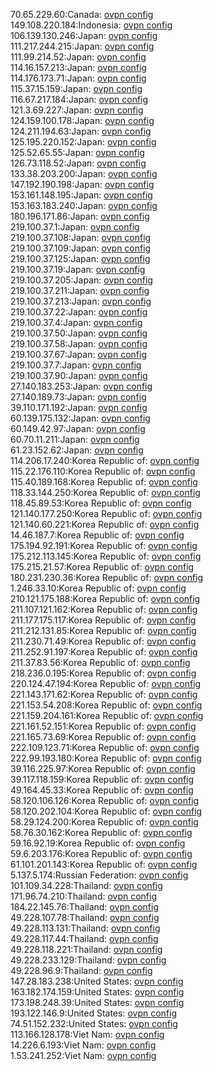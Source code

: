 70.65.229.60:Canada: [ovpn config](vpn/70_65_229_60.ovpn)  
149.108.220.184:Indonesia: [ovpn config](vpn/149_108_220_184.ovpn)  
106.139.130.246:Japan: [ovpn config](vpn/106_139_130_246.ovpn)  
111.217.244.215:Japan: [ovpn config](vpn/111_217_244_215.ovpn)  
111.99.214.52:Japan: [ovpn config](vpn/111_99_214_52.ovpn)  
114.16.157.213:Japan: [ovpn config](vpn/114_16_157_213.ovpn)  
114.176.173.71:Japan: [ovpn config](vpn/114_176_173_71.ovpn)  
115.37.15.159:Japan: [ovpn config](vpn/115_37_15_159.ovpn)  
116.67.217.184:Japan: [ovpn config](vpn/116_67_217_184.ovpn)  
121.3.69.227:Japan: [ovpn config](vpn/121_3_69_227.ovpn)  
124.159.100.178:Japan: [ovpn config](vpn/124_159_100_178.ovpn)  
124.211.194.63:Japan: [ovpn config](vpn/124_211_194_63.ovpn)  
125.195.220.152:Japan: [ovpn config](vpn/125_195_220_152.ovpn)  
125.52.65.55:Japan: [ovpn config](vpn/125_52_65_55.ovpn)  
126.73.118.52:Japan: [ovpn config](vpn/126_73_118_52.ovpn)  
133.38.203.200:Japan: [ovpn config](vpn/133_38_203_200.ovpn)  
147.192.190.198:Japan: [ovpn config](vpn/147_192_190_198.ovpn)  
153.161.148.195:Japan: [ovpn config](vpn/153_161_148_195.ovpn)  
153.163.183.240:Japan: [ovpn config](vpn/153_163_183_240.ovpn)  
180.196.171.86:Japan: [ovpn config](vpn/180_196_171_86.ovpn)  
219.100.37.1:Japan: [ovpn config](vpn/219_100_37_1.ovpn)  
219.100.37.108:Japan: [ovpn config](vpn/219_100_37_108.ovpn)  
219.100.37.109:Japan: [ovpn config](vpn/219_100_37_109.ovpn)  
219.100.37.125:Japan: [ovpn config](vpn/219_100_37_125.ovpn)  
219.100.37.19:Japan: [ovpn config](vpn/219_100_37_19.ovpn)  
219.100.37.205:Japan: [ovpn config](vpn/219_100_37_205.ovpn)  
219.100.37.211:Japan: [ovpn config](vpn/219_100_37_211.ovpn)  
219.100.37.213:Japan: [ovpn config](vpn/219_100_37_213.ovpn)  
219.100.37.22:Japan: [ovpn config](vpn/219_100_37_22.ovpn)  
219.100.37.4:Japan: [ovpn config](vpn/219_100_37_4.ovpn)  
219.100.37.50:Japan: [ovpn config](vpn/219_100_37_50.ovpn)  
219.100.37.58:Japan: [ovpn config](vpn/219_100_37_58.ovpn)  
219.100.37.67:Japan: [ovpn config](vpn/219_100_37_67.ovpn)  
219.100.37.7:Japan: [ovpn config](vpn/219_100_37_7.ovpn)  
219.100.37.90:Japan: [ovpn config](vpn/219_100_37_90.ovpn)  
27.140.183.253:Japan: [ovpn config](vpn/27_140_183_253.ovpn)  
27.140.189.73:Japan: [ovpn config](vpn/27_140_189_73.ovpn)  
39.110.171.192:Japan: [ovpn config](vpn/39_110_171_192.ovpn)  
60.139.175.132:Japan: [ovpn config](vpn/60_139_175_132.ovpn)  
60.149.42.97:Japan: [ovpn config](vpn/60_149_42_97.ovpn)  
60.70.11.211:Japan: [ovpn config](vpn/60_70_11_211.ovpn)  
61.23.152.62:Japan: [ovpn config](vpn/61_23_152_62.ovpn)  
114.206.17.240:Korea Republic of: [ovpn config](vpn/114_206_17_240.ovpn)  
115.22.176.110:Korea Republic of: [ovpn config](vpn/115_22_176_110.ovpn)  
115.40.189.168:Korea Republic of: [ovpn config](vpn/115_40_189_168.ovpn)  
118.33.144.250:Korea Republic of: [ovpn config](vpn/118_33_144_250.ovpn)  
118.45.89.53:Korea Republic of: [ovpn config](vpn/118_45_89_53.ovpn)  
121.140.177.250:Korea Republic of: [ovpn config](vpn/121_140_177_250.ovpn)  
121.140.60.221:Korea Republic of: [ovpn config](vpn/121_140_60_221.ovpn)  
14.46.187.7:Korea Republic of: [ovpn config](vpn/14_46_187_7.ovpn)  
175.194.92.191:Korea Republic of: [ovpn config](vpn/175_194_92_191.ovpn)  
175.212.113.145:Korea Republic of: [ovpn config](vpn/175_212_113_145.ovpn)  
175.215.21.57:Korea Republic of: [ovpn config](vpn/175_215_21_57.ovpn)  
180.231.230.36:Korea Republic of: [ovpn config](vpn/180_231_230_36.ovpn)  
1.246.33.10:Korea Republic of: [ovpn config](vpn/1_246_33_10.ovpn)  
210.121.175.188:Korea Republic of: [ovpn config](vpn/210_121_175_188.ovpn)  
211.107.121.162:Korea Republic of: [ovpn config](vpn/211_107_121_162.ovpn)  
211.177.175.117:Korea Republic of: [ovpn config](vpn/211_177_175_117.ovpn)  
211.212.131.85:Korea Republic of: [ovpn config](vpn/211_212_131_85.ovpn)  
211.230.71.49:Korea Republic of: [ovpn config](vpn/211_230_71_49.ovpn)  
211.252.91.197:Korea Republic of: [ovpn config](vpn/211_252_91_197.ovpn)  
211.37.83.56:Korea Republic of: [ovpn config](vpn/211_37_83_56.ovpn)  
218.236.0.195:Korea Republic of: [ovpn config](vpn/218_236_0_195.ovpn)  
220.124.47.194:Korea Republic of: [ovpn config](vpn/220_124_47_194.ovpn)  
221.143.171.62:Korea Republic of: [ovpn config](vpn/221_143_171_62.ovpn)  
221.153.54.208:Korea Republic of: [ovpn config](vpn/221_153_54_208.ovpn)  
221.159.204.161:Korea Republic of: [ovpn config](vpn/221_159_204_161.ovpn)  
221.161.52.151:Korea Republic of: [ovpn config](vpn/221_161_52_151.ovpn)  
221.165.73.69:Korea Republic of: [ovpn config](vpn/221_165_73_69.ovpn)  
222.109.123.71:Korea Republic of: [ovpn config](vpn/222_109_123_71.ovpn)  
222.99.193.180:Korea Republic of: [ovpn config](vpn/222_99_193_180.ovpn)  
39.116.225.97:Korea Republic of: [ovpn config](vpn/39_116_225_97.ovpn)  
39.117.118.159:Korea Republic of: [ovpn config](vpn/39_117_118_159.ovpn)  
49.164.45.33:Korea Republic of: [ovpn config](vpn/49_164_45_33.ovpn)  
58.120.106.126:Korea Republic of: [ovpn config](vpn/58_120_106_126.ovpn)  
58.120.202.104:Korea Republic of: [ovpn config](vpn/58_120_202_104.ovpn)  
58.29.124.200:Korea Republic of: [ovpn config](vpn/58_29_124_200.ovpn)  
58.76.30.162:Korea Republic of: [ovpn config](vpn/58_76_30_162.ovpn)  
59.16.92.19:Korea Republic of: [ovpn config](vpn/59_16_92_19.ovpn)  
59.6.203.176:Korea Republic of: [ovpn config](vpn/59_6_203_176.ovpn)  
61.101.201.143:Korea Republic of: [ovpn config](vpn/61_101_201_143.ovpn)  
5.137.5.174:Russian Federation: [ovpn config](vpn/5_137_5_174.ovpn)  
101.109.34.228:Thailand: [ovpn config](vpn/101_109_34_228.ovpn)  
171.96.74.210:Thailand: [ovpn config](vpn/171_96_74_210.ovpn)  
184.22.145.76:Thailand: [ovpn config](vpn/184_22_145_76.ovpn)  
49.228.107.78:Thailand: [ovpn config](vpn/49_228_107_78.ovpn)  
49.228.113.131:Thailand: [ovpn config](vpn/49_228_113_131.ovpn)  
49.228.117.44:Thailand: [ovpn config](vpn/49_228_117_44.ovpn)  
49.228.118.221:Thailand: [ovpn config](vpn/49_228_118_221.ovpn)  
49.228.233.129:Thailand: [ovpn config](vpn/49_228_233_129.ovpn)  
49.228.96.9:Thailand: [ovpn config](vpn/49_228_96_9.ovpn)  
147.28.183.238:United States: [ovpn config](vpn/147_28_183_238.ovpn)  
163.182.174.159:United States: [ovpn config](vpn/163_182_174_159.ovpn)  
173.198.248.39:United States: [ovpn config](vpn/173_198_248_39.ovpn)  
193.122.146.9:United States: [ovpn config](vpn/193_122_146_9.ovpn)  
74.51.152.232:United States: [ovpn config](vpn/74_51_152_232.ovpn)  
113.166.128.178:Viet Nam: [ovpn config](vpn/113_166_128_178.ovpn)  
14.226.6.193:Viet Nam: [ovpn config](vpn/14_226_6_193.ovpn)  
1.53.241.252:Viet Nam: [ovpn config](vpn/1_53_241_252.ovpn)  

